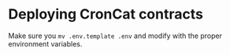 # Deploying CronCat contracts

Make sure you `mv .env.template .env` and modify with the proper environment variables.
